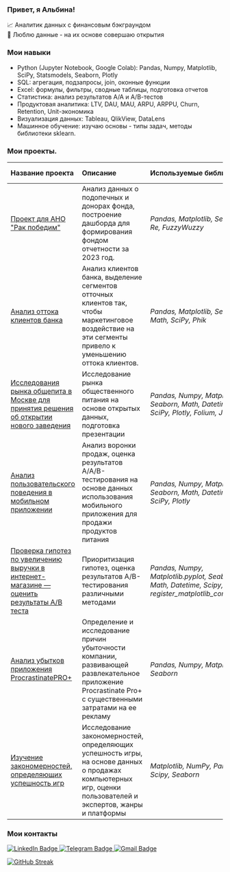 ### Привет, я Альбина!
:chart_with_upwards_trend: Аналитик данных с финансовым бэкграундом \
:telescope: Люблю данные - на их основе совершаю открытия


### Мои навыки
- Python (Jupyter Notebook, Google Colab): Pandas, Numpy, Matplotlib, SciPy, Statsmodels, Seaborn, Plotly 
- SQL: агрегация, подзапросы, join, оконные функции 
- Excel: формулы, фильтры, сводные таблицы, подготовка отчетов 
- Статистика: анализ результатов А/А и А/В-тестов 
- Продуктовая аналитика: LTV, DAU, MAU, ARPU, ARPPU, Churn, Retention, Unit-экономика 
- Визуализация данных: Tableau, QlikView, DataLens 
- Машинное обучение: изучаю основы - типы задач, методы библиотеки sklearn. 


### Мои проекты.

| Название проекта | Описание | Используемые библиотеки | Статус проекта |
| :---------------------- | :---------------------- | :---------------------- |:---------------------- |
| [Проект для АНО "Рак победим"](https://github.com/AlbinaGimadieva/DA_ANO_Rak_pobedim) |  Анализ данных о подопечных и донорах фонда, построение дашборда для формирования фондом отчетности за 2023 год.| *Pandas, Matplotlib, Seaborn, Re, FuzzyWuzzy* |Завершен |
| [Анализ оттока клиентов банка](https://github.com/AlbinaGimadieva/Data_analysis/tree/main/7.Senior_project) |  Анализ клиентов банка, выделение сегментов отточных клиентов так, чтобы маркетинговое воздействие на эти сегменты привело к уменьшению оттока клиентов.| *Pandas, Matplotlib, Seaborn, Math, SciPy, Phik* |Завершен |
| [Исследования рынка общепита в Москве для принятия решения об открытии нового заведения](https://github.com/AlbinaGimadieva/Data_analysis/tree/main/6.Market_research_visualization) | Исследование рынка общественного питания на основе открытых данных, подготовка презентации| *Pandas, Numpy, Matplotlib, Seaborn, Math, Datetime, SciPy, Plotly, Folium, Json* |Завершен |
| [Анализ пользовательского поведения в мобильном приложении](https://github.com/AlbinaGimadieva/Data_analysis/tree/main/5.Users_behavior_tests) | Анализ воронки продаж, оценка результатов A/A/B-тестирования на основе данных использования мобильного приложения для продажи продуктов питания | *Pandas, Numpy, Matplotlib, Seaborn, Math, Datetime, SciPy, Plotly* |Завершен |
| [Проверка гипотез по увеличению выручки в интернет-магазине — оценить результаты A/B теста](https://github.com/AlbinaGimadieva/Data_analysis/tree/main/4.Business_decision_making) | Приоритизация гипотез, оценка результатов A/B-тестирования различными методами| *Pandas, Numpy, Matplotlib.pyplot, Seaborn, Math, Datetime, Scipy, Import register_matplotlib_converters.* |Завершен |
| [Анализ убытков приложения ProcrastinatePRO+](https://github.com/AlbinaGimadieva/Data_analysis/tree/main/3.Analysis_business_indicators) | Определение и исследование причин убыточности компании, развивающей развлекательное приложение Procrastinate Pro+ с существенными затратами на ее рекламу| *Pandas, Numpy, Matplotlib, Seaborn* |Завершен |
| [Изучение закономерностей, определяющих успешность игр](https://github.com/AlbinaGimadieva/Data_analysis/tree/main/2.Video_games) | Исследование закономерностей, определяющих успешность игры, на основе данных о продажах компьютерных игр, оценки пользователей и экспертов, жанры и платформы| *Matplotlib, NumPy, Pandas, Scipy, Seaborn* |Завершен |






### Мои контакты 
<div id="badges">
  <a href="https://www.linkedin.com/in/albina-gimadieva-analyst/">
    <img src="https://img.shields.io/badge/LinkedIn-lightskyblue?style=for-the-badge&logo=linkedin" alt="LinkedIn Badge"/>
  </a>
  <a href="https://t.me/albinaetoya">
    <img src="https://img.shields.io/badge/Telegram-lightskyblue?style=for-the-badge&logo=telegram&logoColor=white" alt="Telegram Badge"/>
  </a>
  <a href="mailto:albina.gmdv@gmail.com">
    <img src="https://img.shields.io/badge/Gmail-lightskyblue?style=for-the-badge&logo=gmail&logoColor=white" alt="Gmail Badge"/>
  </a>
</div>

[![GitHub Streak](https://streak-stats.demolab.com?user=AlbinaGimadieva&theme=transparent&hide_border=true&mode=weekly&fire=FF2222&dates=2C68F6&currStreakLabel=2C68F6&currStreakNum=2C68F6)](https://git.io/streak-stats)

<img src="https://komarev.com/ghpvc/?username=AlbinaGimadieva&style=flat-square&color=blue" alt=""/>
